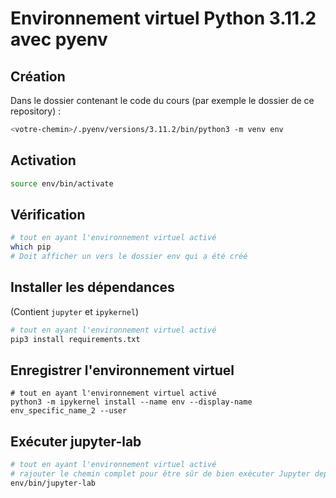 

# Environnement virtuel Python 3.11.2 avec pyenv


## Création
Dans le dossier contenant le code du cours (par exemple le dossier de ce repository) : 
```bash
<votre-chemin>/.pyenv/versions/3.11.2/bin/python3 -m venv env
```

## Activation

```bash
source env/bin/activate
```

## Vérification

```bash
# tout en ayant l'environnement virtuel activé
which pip
# Doit afficher un vers le dossier env qui a été créé 
```


## Installer les dépendances

(Contient  `jupyter` et `ipykernel`)

```bash
# tout en ayant l'environnement virtuel activé
pip3 install requirements.txt
```


## Enregistrer l'environnement virtuel

```
# tout en ayant l'environnement virtuel activé
python3 -m ipykernel install --name env --display-name env_specific_name_2 --user
```



## Exécuter jupyter-lab

```bash
# tout en ayant l'environnement virtuel activé
# rajouter le chemin complet pour être sûr de bien exécuter Jupyter depuis l'environnement virtuel
env/bin/jupyter-lab
```



